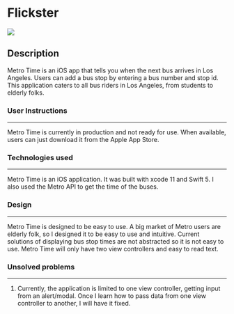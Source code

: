 # Flickster



![](https://ca-times.brightspotcdn.com/dims4/default/df9bf93/2147483647/strip/true/crop/2048x1152+0+0/resize/840x473!/quality/90/?url=https%3A%2F%2Fca-times.brightspotcdn.com%2F99%2F86%2F5ca793dbd9b939d7c66b1959b436%2Fla-1510607637-iss84utoon-snap-image)


## Description


Metro Time is an iOS app that tells you when the next bus arrives in Los Angeles. Users can add a bus stop by entering a bus number and stop id. This application caters to all bus riders in Los Angeles, from students to elderly folks.


### User Instructions
___

Metro Time is currently in production and not ready for use. When available, users can just download it from the Apple App Store. 

### Technologies used
___
Metro Time is an iOS application. It was built with xcode 11 and Swift 5. I also used the Metro API to get the time of the buses.

### Design
___

Metro Time is designed to be easy to use. A big market of Metro users are elderly folk, so I designed it to be easy to use and intuitive. Current solutions of displaying bus stop times are not abstracted so it is not easy to use. Metro Time will only have two view controllers and easy to read text. 



### Unsolved problems
___

1) Currently, the application is limited to one view controller, getting input from an alert/modal. Once I learn how to pass data from one view controller to another, I will have it fixed.

